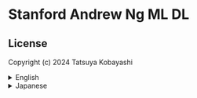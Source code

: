 # Stanford Andrew Ng ML DL

## License

Copyright (c) 2024 Tatsuya Kobayashi

<details>
<summary>English</summary>

This repository only permits **viewing** and **forking**. Any other uses (e.g., modifications, distribution) are **not permitted**. However, we welcome corrections of errors through issues.

This repository does not **intentionally** have a specific existing license (e.g., MIT License) and complies with the [GitHub Terms of Service - License Grant to Other Users](https://docs.github.com/en/site-policy/github-terms/github-terms-of-service#5-license-grant-to-other-users).

<details>
<summary>Excerpt</summary>
 
> By setting your repositories to be viewed publicly, you agree to allow others to view and "fork" your repositories (this means that others may make their own copies of Content from your repositories in repositories they control).  
> If you set your pages and repositories to be viewed publicly, you grant each User of GitHub a nonexclusive, worldwide license to use, display, and perform Your Content through the GitHub Service and to reproduce Your Content solely on GitHub as permitted through GitHub's functionality (for example, through forking). You may grant further rights if you adopt a license.

</details>

This is to both welcome the viewing of this repository for aiding in everyone's understanding and to prevent the proliferation of assignment copies due to actions like redistribution.

Furthermore, it is **strictly prohibited** to submit copies of assignments contained in this repository to the respective courses.

</details>

<details>
<summary>Japanese</summary>

このリポジトリに対する、**閲覧**及び**フォーク**のみを許諾します。その他の利用（e.g. 改変、配布）の**一切を許諾しません**。また、issue による間違いの指摘を歓迎します。

このリポジトリは特定の既存ライセンス（e.g. MIT License）が**意図的に**付与されておらず、[GitHub のサービス使用条件 - 他のユーザーへのライセンス付与](https://docs.github.com/ja/site-policy/github-terms/github-terms-of-service#5-license-grant-to-other-users) に準拠します。

<details>
<summary>抜粋</summary>
 
>リポジトリをパブリックに表示するように設定することにより、お客様は、他者がお客様のリポジトリを表示および「フォークする」ことを許可することに同意するものとします (これは、他者がお客様のリポジトリから自らが管理するリポジトリに独自のコピーを作成できるということです)。  
> お客様が自分のページおよびリポジトリを一般公開するように設定した場合、お客様は、GitHub の各ユーザーに対し、GitHub サービスを通じてお客様のコンテンツを使用、表示、および実行し、GitHub の機能 (フォーク など) を通じて許可される GitHub 上でのみお客様のコンテンツを複製するための非独占的かつ世界的なライセンスを付与します。 お客様は、お客様がライセンスを採用する場合、さらなる権利を付与することができます。

</details>

これは、このリポジトリが皆さんの理解の整理に役立つことを歓迎すると共に、再配布等に起因する、アサインメントのデッドコピーの氾濫を防止するためです。

尚、このリポジトリに含まれるアサインメントのコピーを当該コースに提出する行為を**固く禁じます**。

</details>
